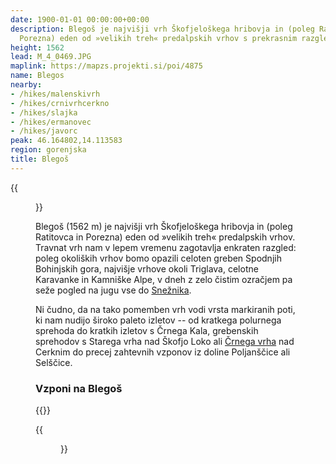 ```yaml
---
date: 1900-01-01 00:00:00+00:00
description: Blegoš je najvišji vrh Škofjeloškega hribovja in (poleg Ratitovca in
  Porezna) eden od »velikih treh« predalpskih vrhov s prekrasnim razgledom.
height: 1562
lead: M_4_0469.JPG
maplink: https://mapzs.projekti.si/poi/4875
name: Blegos
nearby:
- /hikes/malenskivrh
- /hikes/crnivrhcerkno
- /hikes/slajka
- /hikes/ermanovec
- /hikes/javorc
peak: 46.164802,14.113583
region: gorenjska
title: Blegoš
---
```

{{<figure src="M_4_0469.JPG">}}

Blegoš (1562 m) je najvišji vrh Škofjeloškega hribovja in (poleg Ratitovca in Porezna) eden od »velikih treh« predalpskih vrhov. Travnat vrh nam v lepem vremenu zagotavlja enkraten razgled: poleg okoliških vrhov bomo opazili celoten greben Spodnjih Bohinjskih gora, najvišje vrhove okoli Triglava, celotne Karavanke in Kamniške Alpe, v dneh z zelo čistim ozračjem pa seže pogled na jugu vse do [Snežnika](../sneznik).

Ni čudno, da na tako pomemben vrh vodi vrsta markiranih poti, ki nam nudijo široko paleto izletov -- od kratkega polurnega sprehoda do kratkih izletov s Črnega Kala, grebenskih sprehodov s Starega vrha nad Škofjo Loko ali [Črnega vrha](../crnivrhcerkno) nad Cerknim do precej zahtevnih vzponov iz doline Poljanščice ali Selščice.

### Vzponi na Blegoš

{{<multipath-hike-list>}}

{{<figure src="Razgled_Blegos.jpg" caption="Pogled proti severu na greben Spodnjih Bohinjskih gora" caption-position="bottom">}}
